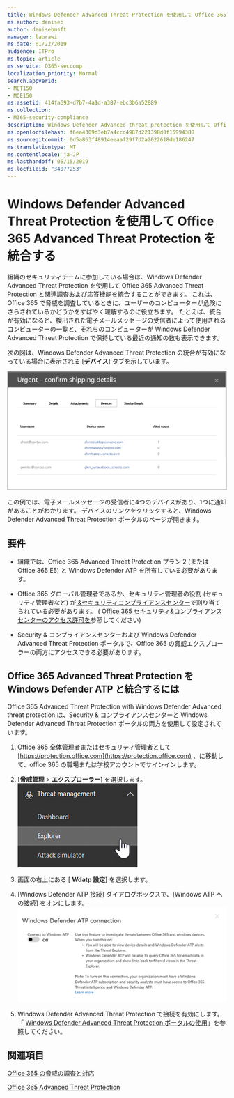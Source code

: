 ```yaml
---
title: Windows Defender Advanced Threat Protection を使用して Office 365 Advanced Threat Protection を統合する
ms.author: deniseb
author: denisebmsft
manager: laurawi
ms.date: 01/22/2019
audience: ITPro
ms.topic: article
ms.service: O365-seccomp
localization_priority: Normal
search.appverid:
- MET150
- MOE150
ms.assetid: 414fa693-d7b7-4a1d-a387-ebc3b6a52889
ms.collection:
- M365-security-compliance
description: Windows Defender Advanced threat protection を使用して Office 365 Advanced Threat Protection を統合し、より詳細な脅威管理情報を表示します。
ms.openlocfilehash: f6ea4309d3eb7a4ccd4987d221398d0f15994388
ms.sourcegitcommit: 0d5a863f48914eeaaf29f7d2a2022618de186247
ms.translationtype: MT
ms.contentlocale: ja-JP
ms.lasthandoff: 05/15/2019
ms.locfileid: "34077253"
---
```

# <a name="integrate-office-365-advanced-threat-protection-with-windows-defender-advanced-threat-protection"></a>Windows Defender Advanced Threat Protection を使用して Office 365 Advanced Threat Protection を統合する

組織のセキュリティチームに参加している場合は、Windows Defender Advanced Threat Protection を使用して Office 365 Advanced Threat Protection と関連調査および応答機能を統合することができます。 これは、Office 365 で脅威を調査しているときに、ユーザーのコンピューターが危険にさらされているかどうかをすばやく理解するのに役立ちます。 たとえば、統合が有効になると、検出された電子メールメッセージの受信者によって使用されるコンピューターの一覧と、それらのコンピューターが Windows Defender Advanced Threat Protection で保持している最近の通知の数も表示できます。
  
次の図は、Windows Defender Advanced Threat Protection の統合が有効になっている場合に表示される [**デバイス**] タブを示しています。 
  
![Windows Defender ATP が有効になっている場合は、アラートがあるコンピューターの一覧を表示できます。](media/fec928ea-8f0c-44d7-80b9-a2e0a8cd4e89.PNG)
  
この例では、電子メールメッセージの受信者に4つのデバイスがあり、1つに通知があることがわかります。 デバイスのリンクをクリックすると、Windows Defender Advanced Threat Protection ポータルのページが開きます。
  
## <a name="requirements"></a>要件

- 組織では、Office 365 Advanced Threat Protection プラン 2 (または Office 365 E5) と Windows Defender ATP を所有している必要があります。
    
- Office 365 グローバル管理者であるか、セキュリティ管理者の役割 (セキュリティ管理者など) が[ &amp;セキュリティコンプライアンスセンター](https://protection.office.com)で割り当てられている必要があります。 ( [Office 365 セキュリティ&amp;コンプライアンスセンターのアクセス許可を](permissions-in-the-security-and-compliance-center.md)参照してください)
    
- Security & コンプライアンスセンターおよび Windows Defender Advanced Threat Protection ポータルで、Office 365 の脅威エクスプローラーの両方にアクセスできる必要があります。
    
## <a name="to-integrate-office-365-advanced-threat-protection-with-windows-defender-atp"></a>Office 365 Advanced Threat Protection を Windows Defender ATP と統合するには

Office 365 Advanced Threat Protection with Windows Defender Advanced threat protection は、Security & コンプライアンスセンターと Windows Defender Advanced Threat Protection ポータルの両方を使用して設定されています。
  
1. Office 365 全体管理者またはセキュリティ管理者として[https://protection.office.com](https://protection.office.com) 、に移動して、office 365 の職場または学校アカウントでサインインします。 
    
2. [**脅威管理** \> **エクスプローラー**] を選択します。<br>![脅威管理メニューのエクスプローラー](media/ThreatMgmt-Explorer-nav.png)<br>
    
3. 画面の右上にある [ **Wdatp 設定**] を選択します。
    
4. [Windows Defender ATP 接続] ダイアログボックスで、[Windows ATP への接続] をオンにします。<br>![Windows Defender ATP 接続](media/Explorer-WDATPConnection-dialog.png)<br>
    
5. Windows Defender Advanced Threat Protection で接続を有効にします。 「 [Windows Defender Advanced Threat Protection ポータルの使用](https://go.microsoft.com/fwlink/?linkid=859690)」を参照してください。

  
## <a name="related-topics"></a>関連項目

[Office 365 の脅威の調査と対応](office-365-ti.md)
  
[Office 365 Advanced Threat Protection](office-365-atp.md)
  

